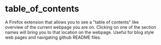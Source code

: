 # table_of_contents

A Firefox extension that allows you to see a "table of contents" like overview of the current webpage you are on. Clicking on one of the section names will bring you to that location on the webpage. Useful for blog style web pages and navigating github README files. 